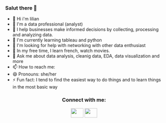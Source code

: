 ### Salut there 👋

- 🔭 Hi i'm lilian
- 🌱 I'm a data professional (analyst)
- 👯 I help businesses make informed decisions by collecting, processing and analyzing data.
- 🌱 I'm currently learning tableau and python
- 🤔 I'm looking for help with networking with other data enthusiast
- 💞️ In my free time, I learn french, watch movies.
- 💬 Ask me about data analysis, cleanig data, EDA, data visualization and more
- 📫 How to reach me: 
- 😄 Pronouns: she/her
- ⚡ Fun fact: I tend to find the easiest way to do things and to learn things in the most basic way

<h3 align="center">Connect with me:</h3>
<p align="center">
<a href="your link" target="(https://twitter.com/lilianokerekee)"><img align="center" src="https://cdn.jsdelivr.net/npm/simple-icons@3.0.1/icons/twitter.svg" alt="" height="30" width="40" /></a>
<a href="your link" target="www.linkedin.com/in/lilian-okereke"><img align="center" src="https://cdn.jsdelivr.net/npm/simple-icons@3.0.1/icons/linkedin.svg" alt="" height="30" width="40" /></a>
<!-- <a href="your link" target="blank"><img align="center" src="https://cdn.jsdelivr.net/npm/simple-icons@3.0.1/icons/instagram.svg" alt="" height="30" width="40" /></a>
<a href="your link" target="blank"><img align="center" src="https://cdn.jsdelivr.net/npm/simple-icons@3.0.1/icons/youtube.svg" alt="" height="30" width="40" /></a>
-->
</p>


